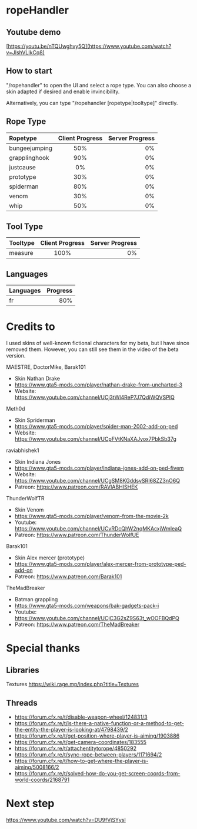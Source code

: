 # ropeHandler

## Youtube demo

[https://youtu.be/nTQUwghvy5Q](https://www.youtube.com/watch?v=JlshVLIkCq8)

## How to start

"/ropehandler" to open the UI and select a rope type. You can also choose a skin adapted if desired and enable invincibility.

Alternatively, you can type "/ropehandler [ropetype|tooltype]" directly.

## Rope Type

| Ropetype      | Client Progress | Server Progress |
|:------------- | :--------------:| ---------------:|
| bungeejumping | 50%             | 0%              |
| grapplinghook | 90%             | 0%              |
| justcause     | 0%              | 0%              |
| prototype     | 30%             | 0%              |
| spiderman     | 80%             | 0%              |
| venom         | 30%             | 0%              |
| whip          | 50%             | 0%              |

## Tool Type

| Tooltype      | Client Progress | Server Progress |
|:------------- | :--------------:| ---------------:|
| measure       | 100%            | 0%              |

## Languages

| Languages | Progress |
|:--------- | --------:|
| fr        | 80%      |

# Credits to

I used skins of well-known fictional characters for my beta, but I have since removed them. However, you can still see them in the video of the beta version.

MAESTRE, DoctorMike, Barak101
- Skin Nathan Drake
- https://www.gta5-mods.com/player/nathan-drake-from-uncharted-3
- Website: https://www.youtube.com/channel/UCj3tWl4ReP7J7QdiWQVSPIQ

Meth0d
- Skin Spriderman
- https://www.gta5-mods.com/player/spider-man-2002-add-on-ped
- Website: https://www.youtube.com/channel/UCpFVtKNaXAJvox7PbkSb37g

raviabhishek1
- Skin Indiana Jones
- https://www.gta5-mods.com/player/indiana-jones-add-on-ped-fivem
- Website: https://www.youtube.com/channel/UCgSM8KGddsvSRI68ZZ3nO6Q
- Patreon: https://www.patreon.com/RAVIABHISHEK

ThunderWolfTR
- Skin Venom
- https://www.gta5-mods.com/player/venom-from-the-movie-2k
- Youtube: https://www.youtube.com/channel/UCvRDcQhW2nqMKAcxjWmIeaQ
- Patreon: https://www.patreon.com/ThunderWolfUE

Barak101
- Skin Alex mercer (prototype)
- https://www.gta5-mods.com/player/alex-mercer-from-prototype-ped-add-on
- Patreon: https://www.patreon.com/Barak101

TheMadBreaker
- Batman grappling
- https://www.gta5-mods.com/weapons/bak-gadgets-pack-i
- Youtube: https://www.youtube.com/channel/UCjC3G2sZ9S63t_wOOFBQdPQ
- Patreon: https://www.patreon.com/TheMadBreaker

# Special thanks

## Libraries

Textures https://wiki.rage.mp/index.php?title=Textures

## Threads

- https://forum.cfx.re/t/disable-weapon-wheel/124831/3
- https://forum.cfx.re/t/is-there-a-native-function-or-a-method-to-get-the-entity-the-player-is-looking-at/4798439/2
- https://forum.cfx.re/t/get-position-where-player-is-aiming/1903886
- https://forum.cfx.re/t/get-camera-coordinates/183555
- https://forum.cfx.re/t/attachentitytorope/4850292
- https://forum.cfx.re/t/sync-rope-between-players/1171694/2
- https://forum.cfx.re/t/how-to-get-where-the-player-is-aiming/5008166/2
- https://forum.cfx.re/t/solved-how-do-you-get-screen-coords-from-world-coords/2168791

# Next step

https://www.youtube.com/watch?v=DU9fVjSYysI
